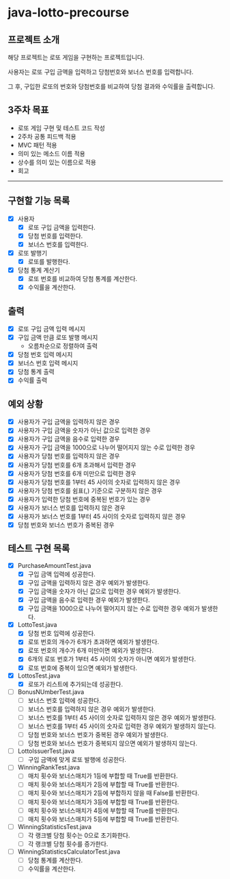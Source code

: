 # java-lotto-precourse

## 프로젝트 소개

해당 프로젝트는 로또 게임을 구현하는 프로젝트입니다.

사용자는 로또 구입 금액을 입력하고 당첨번호와 보너스 번호를 입력합니다.

그 후, 구입한 로또의 번호와 당첨번호를 비교하여 당첨 결과와 수익률을 출력합니다.

## 3주차 목표

- 로또 게임 구현 및 테스트 코드 작성
- 2주차 공통 피드백 적용
- MVC 패턴 적용
- 의미 있는 메소드 이름 적용
- 상수를 의미 있는 이름으로 적용
- 회고

---

## 구현할 기능 목록

- [x] 사용자
    - [x] 로또 구입 금액을 입력한다.
    - [x] 당첨 번호를 입력한다.
    - [x] 보너스 번호를 입력한다.
- [x] 로또 발행기
    - [x] 로또를 발행한다.
- [x] 당첨 통계 계산기
    - [x] 로또 번호를 비교하여 당첨 통계를 계산한다.
    - [x] 수익률을 계산한다.

## 출력

- [x] 로또 구입 금액 입력 메시지
- [x] 구입 금액 만큼 로또 발행 메시지
    - 오름차순으로 정렬하여 출력
- [x] 당첨 번호 입력 메시지
- [x] 보너스 번호 입력 메시지
- [x] 당첨 통계 출력
- [x] 수익률 출력

## 예외 상황

- [x] 사용자가 구입 금액을 입력하지 않은 경우
- [x] 사용자가 구입 금액을 숫자가 아닌 값으로 입력한 경우
- [x] 사용자가 구입 금액을 음수로 입력한 경우
- [x] 사용자가 구입 금액을 1000으로 나누어 떨어지지 않는 수로 입력한 경우
- [x] 사용자가 당첨 번호를 입력하지 않은 경우
- [x] 사용자가 당첨 번호를 6개 초과해서 입력한 경우
- [x] 사용자가 당첨 번호를 6개 미만으로 입력한 경우
- [x] 사용자가 당첨 번호를 1부터 45 사이의 숫자로 입력하지 않은 경우
- [x] 사용자가 당첨 번호를 쉼표(,) 기준으로 구분하지 않은 경우
- [x] 사용자가 입력한 당첨 번호에 중복된 번호가 있는 경우
- [x] 사용자가 보너스 번호를 입력하지 않은 경우
- [x] 사용자가 보너스 번호를 1부터 45 사이의 숫자로 입력하지 않은 경우
- [x] 당첨 번호와 보너스 번호가 중복된 경우

## 테스트 구현 목록

- [x] PurchaseAmountTest.java
    - [x] 구입 금액 입력에 성공한다.
    - [x] 구입 금액을 입력하지 않은 경우 예외가 발생한다.
    - [x] 구입 금액을 숫자가 아닌 값으로 입력한 경우 예외가 발생한다.
    - [x] 구입 금액을 음수로 입력한 경우 예외가 발생한다.
    - [x] 구입 금액을 1000으로 나누어 떨어지지 않는 수로 입력한 경우 예외가 발생한다.

- [x] LottoTest.java
    - [x] 당첨 번호 입력에 성공한다.
    - [x] 로또 번호의 개수가 6개가 초과하면 예외가 발생한다.
    - [x] 로또 번호의 개수가 6개 미만이면 예외가 발생한다.
    - [x] 6개의 로또 번호가 1부터 45 사이의 숫자가 아니면 예외가 발생한다.
    - [x] 로또 번호에 중복이 있으면 예외가 발생한다.

- [x] LottosTest.java
    - [x] 로또가 리스트에 추가되는데 성공한다.

- [ ] BonusNUmberTest.java
    - [ ] 보너스 번호 입력에 성공한다.
    - [ ] 보너스 번호를 입력하지 않은 경우 예외가 발생한다.
    - [ ] 보너스 번호를 1부터 45 사이의 숫자로 입력하지 않은 경우 예외가 발생한다.
    - [ ] 보너스 번호를 1부터 45 사이의 숫자로 입력한 경우 예외가 발생하지 않는다.
    - [ ] 당첨 번호와 보너스 번호가 중복된 경우 예외가 발생한다.
    - [ ] 당첨 번호와 보너스 번호가 중복되지 않으면 예외가 발생하지 않는다.

- [ ] LottoIssuerTest.java
    - [ ] 구입 금액에 맞게 로또 발행에 성공한다.

- [ ] WinningRankTest.java
    - [ ] 매치 횟수와 보너스매치가 1등에 부합할 때 True를 반환한다.
    - [ ] 매치 횟수와 보너스매치가 2등에 부합할 때 True를 반환한다.
    - [ ] 매치 횟수와 보너스매치가 2등에 부합하지 않을 때 False를 반환한다.
    - [ ] 매치 횟수와 보너스매치가 3등에 부합할 때 True를 반환한다.
    - [ ] 매치 횟수와 보너스매치가 4등에 부합할 때 True를 반환한다.
    - [ ] 매치 횟수와 보너스매치가 5등에 부합할 때 True를 반환한다.

- [ ] WinningStatisticsTest.java
    - [ ] 각 랭크별 당첨 횟수는 0으로 초기화한다.
    - [ ] 각 랭크별 당첨 횟수를 증가한다.

- [ ] WinningStatisticsCalculatorTest.java
    - [ ] 당첨 통계를 계산한다.
    - [ ] 수익률을 계산한다.